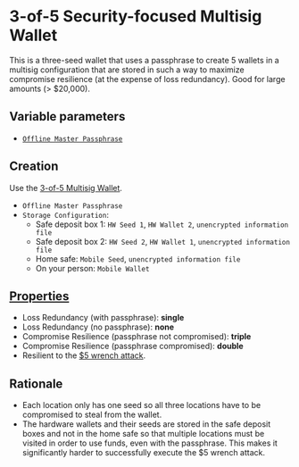 # 3-of-5 Security-focused Multisig Wallet

This is  a three-seed wallet that uses a passphrase to create 5 wallets in a multisig configuration that are stored in such a way to maximize compromise resilience (at the expense of loss redundancy). Good for large amounts (> $20,000).

## Variable parameters

* [`Offline Master Passphrase`](https://github.com/fresheneesz/TordlWalletProtocols/blob/master/passphraseMethods/Offline-Master-Passphrase.md)

## Creation

Use the [3-of-5 Multisig Wallet](3-of-5-Wallet.md).

* `Offline Master Passphrase`
* `Storage Configuration`:
  * Safe deposit box 1: `HW Seed 1`, `HW Wallet 2`, `unencrypted information file`
  * Safe deposit box 2: `HW Seed 2`, `HW Wallet 1`, `unencrypted information file`
  * Home safe: `Mobile Seed`, `unencrypted information file`
  * On your person: `Mobile Wallet`

## [Properties](../misc/propertiesKey.md)

* Loss Redundancy (with passphrase): **single**
* Loss Redundancy (no passphrase): **none**
* Compromise Resilience (passphrase not compromised): **triple**
* Compromise Resilience (passphrase compromised): **double**
* Resilient to the [$5 wrench attack](https://xkcd.com/538/).

## Rationale

* Each location only has one seed so all three locations have to be compromised to steal from the wallet.
* The hardware wallets and their seeds are stored in the safe deposit boxes and not in the home safe so that multiple locations must be visited in order to use funds, even with the passphrase. This makes it significantly harder to successfully execute the $5 wrench attack.

